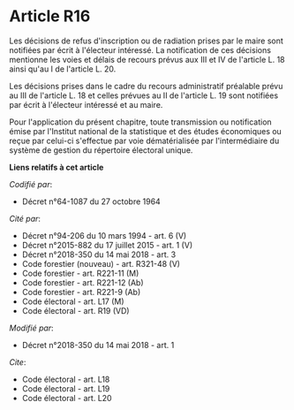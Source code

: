 # Article R16

Les décisions de refus d'inscription ou de radiation prises par le maire sont notifiées par écrit à l'électeur intéressé. La
notification de ces décisions mentionne les voies et délais de recours prévus aux III et IV de l'article L. 18 ainsi qu'au I
de l'article L. 20. 

Les décisions prises dans le cadre du recours administratif préalable prévu au III de l'article L. 18 et celles prévues au II
de l'article L. 19 sont notifiées par écrit à l'électeur intéressé et au maire. 

Pour l'application du présent chapitre, toute transmission ou notification émise par l'Institut national de la statistique et
des études économiques ou reçue par celui-ci s'effectue par voie dématérialisée par l'intermédiaire du système de gestion du
répertoire électoral unique.

**Liens relatifs à cet article**

_Codifié par_:

  - Décret n°64-1087 du 27 octobre 1964

_Cité par_:

  - Décret n°94-206 du 10 mars 1994 - art. 6 (V)
  - Décret n°2015-882 du 17 juillet 2015 - art. 1 (V)
  - Décret n°2018-350 du 14 mai 2018 - art. 3
  - Code forestier (nouveau) - art. R321-48 (V)
  - Code forestier - art. R221-11 (M)
  - Code forestier - art. R221-12 (Ab)
  - Code forestier - art. R221-9 (Ab)
  - Code électoral - art. L17 (M)
  - Code électoral - art. R19 (VD)

_Modifié par_:

  - Décret n°2018-350 du 14 mai 2018 - art. 1

_Cite_:

  - Code électoral - art. L18
  - Code électoral - art. L19
  - Code électoral - art. L20
